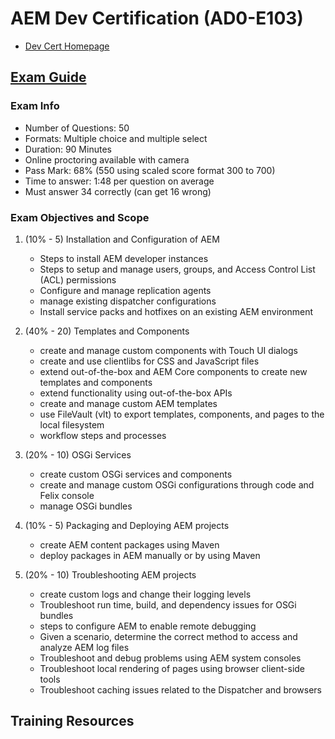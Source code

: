 # AEM Dev Certification (AD0-E103)

-   [Dev Cert Homepage](https://spark.adobe.com/page/xHrRpsYWplZF0/)

## [Exam Guide](https://spark.adobe.com/page/pszIHVOp7KKuR/)

### Exam Info

-   Number of Questions: 50
-   Formats: Multiple choice and multiple select
-   Duration: 90 Minutes
-   Online proctoring available with camera
-   Pass Mark: 68% (550 using scaled score format 300 to 700)
-   Time to answer: 1:48 per question on average
-   Must answer 34 correctly (can get 16 wrong)

### Exam Objectives and Scope

1. (10% - 5) Installation and Configuration of AEM

    - Steps to install AEM developer instances
    - Steps to setup and manage users, groups, and Access Control List (ACL) permissions
    - Configure and manage replication agents
    - manage existing dispatcher configurations
    - Install service packs and hotfixes on an existing AEM environment

2. (40% - 20) Templates and Components

    - create and manage custom components with Touch UI dialogs
    - create and use clientlibs for CSS and JavaScript files
    - extend out-of-the-box and AEM Core components to create new templates and components
    - extend functionality using out-of-the-box APIs
    - create and manage custom AEM templates
    - use FileVault (vlt) to export templates, components, and pages to the local filesystem
    - workflow steps and processes

3. (20% - 10) OSGi Services

    - create custom OSGi services and components
    - create and manage custom OSGi configurations through code and Felix console
    - manage OSGi bundles

4. (10% - 5) Packaging and Deploying AEM projects

    - create AEM content packages using Maven
    - deploy packages in AEM manually or by using Maven

5. (20% - 10) Troubleshooting AEM projects

    - create custom logs and change their logging levels
    - Troubleshoot run time, build, and dependency issues for OSGi bundles
    - steps to configure AEM to enable remote debugging
    - Given a scenario, determine the correct method to access and analyze AEM log files
    - Troubleshoot and debug problems using AEM system consoles
    - Troubleshoot local rendering of pages using browser client-side tools
    - Troubleshoot caching issues related to the Dispatcher and browsers

## Training Resources

[](https://solutionpartners.adobe.com/home/hp/learn/training/aem_training.html)
